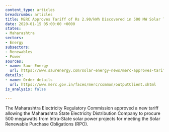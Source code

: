 ```yaml
---
content_type: articles
breadcrumbs: articles
title: MERC Approves Tariff of Rs 2.90/kWh Discovered in 500 MW Solar Tender
date: 2020-01-15 05:00:00 +0000
states:
- Maharashtra
sectors:
- Energy
subsectors:
- Renewables
- Power
sources:
- name: Saur Energy
  url: https://www.saurenergy.com/solar-energy-news/merc-approves-tariff-of-rs-2-90-kwh-discovered-in-500-mw-solar-tender
details:
- name: Order details
  url: https://www.merc.gov.in/faces/merc/common/outputClient.xhtml
is_analysis: false

---
```

The Maharashtra Electricity Regulatory Commission approved a new tariff allowing the Maharashtra State Electricity Distribution Company to procure 500 megawatts from Intra-State solar power projects for meeting the Solar Renewable Purchase Obligations (RPO).
